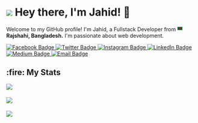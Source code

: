 <h1 >
  <img src="https://emojis.slackmojis.com/emojis/images/1531849430/4246/blob-sunglasses.gif?1531849430" width="30"/> Hey there, I'm Jahid! 🤗
</h1>

<p >Welcome to my GitHub profile! I'm Jahid, a Fullstack Developer from <img src="flag.png" width="15"/> <b>Rajshahi, Bangladesh.</b> I'm passionate about web development.</p>

<div >
  <a href="https://www.facebook.com/profile.php?id=100010894242472">
    <img src="https://img.shields.io/badge/-Facebook-1877F2?style=for-the-badge&labelColor=1877F2&logo=facebook&logoColor=white" alt="Facebook Badge">
  </a>
  <a href="https://twitter.com/jahid_dev">
    <img src="https://img.shields.io/badge/-Twitter-1ca0f1?style=for-the-badge&labelColor=1ca0f1&logo=twitter&logoColor=white" alt="Twitter Badge">
  </a>
  <a href="https://instagram.com/jahidbd240">
    <img src="https://img.shields.io/badge/-Instagram-E4405F?style=for-the-badge&labelColor=E4405F&logo=instagram&logoColor=white" alt="Instagram Badge">
  </a>
  <a href="https://www.linkedin.com/in/ᒏαhíd-hαsαn-bd24/">
    <img src="https://img.shields.io/badge/-LinkedIn-blue?style=for-the-badge&logo=linkedin&logoColor=white" alt="LinkedIn Badge">
  </a>
  <a href="https://medium.com/">
    <img src="https://img.shields.io/badge/-Medium-03a57a?style=for-the-badge&labelColor=03a57a&logo=Medium" alt="Medium Badge">
  </a>
  <a href="mailto:jahidbd9x@gmail.com">
    <img src="https://img.shields.io/badge/-Email-c14438?style=for-the-badge&logo=Gmail&logoColor=white" alt="Email Badge">
  </a>
</div>
<!--
### 🔥🔥🔭 Currently working on
- 🔭 I’m currently working as a frontend developer at Digital Gregg.
- 🌱 I’m currently learning Backend Development.
- 💬 Ask me about anything; I am happy to help 😄
- 👯 I’m looking to collaborate with other Developers 😉

## 🛠 Skills
<b>Frontend:</b>
![JavaScript](https://img.shields.io/badge/-JavaScript-yellow?style=for-the-badge&logo=javascript)
![HTML5](https://img.shields.io/badge/-HTML5-orange?style=for-the-badge&logo=html5)
![CSS3](https://img.shields.io/badge/-CSS3-blue?style=for-the-badge&logo=css3)
![SCSS](https://img.shields.io/badge/-SASS-pink?style=for-the-badge&logo=sass)
![Bootstrap](https://img.shields.io/badge/-Bootstrap-purple?style=for-the-badge&logo=bootstrap)
![React](https://img.shields.io/badge/-React-blue?style=for-the-badge&logo=react)

<b>Backend:</b>
![Node.js](https://img.shields.io/badge/-Node.js-green?style=for-the-badge&logo=node.js)
![Express](https://img.shields.io/badge/-Express-LightGray?style=for-the-badge&logo=express)

<b>Database:</b>
![MongoDB](https://img.shields.io/badge/-MongoDB-green?style=for-the-badge&logo=mongodb)

<b>Tools:</b>
![VS Code](https://img.shields.io/badge/-VSCode-blue?style=for-the-badge&logo=visual-studio-code)
![Git](https://img.shields.io/badge/-Git-yellow?style=for-the-badge&logo=git)
![Shell](https://img.shields.io/badge/-Shell-red?style=for-the-badge&logo=shell)
![GitHub](https://img.shields.io/badge/-GitHub-black?style=for-the-badge&logo=github)

<b>Learning:</b>
![C](https://img.shields.io/badge/-C-black?style=for-the-badge&logo=c)
![TypeScript](https://img.shields.io/badge/-TypeScript-LightGray?style=for-the-badge&logo=typescript)

## Projects
<div >
  <a href="https://github.com/jahid-bd/">
    <img src="https://img.shields.io/badge/-🧬%20Demo-000?style=for-the-badge" alt="Demo">
  </a>
  <a href="https://github.com/jahid-bd/">
    <img src="https://img.shields.io/badge/-🧬%20Demo-000?style=for-the-badge" alt="Demo">
  </a>
  <a href="https://github.com/jahid-bd/">
    <img src="https://img.shields.io/badge/-🧬%20Demo-000?style=for-the-badge" alt="Demo">
  </a>
  <a href="https://github.com/jahid-bd/">
    <img src="https://img.shields.io/badge/-🧬%20Demo-000?style=for-the-badge" alt="Demo">
  </a>
</div>
-->
<h2>:fire: My Stats</h2>
  <div>
    <img src="https://github-readme-stats.vercel.app/api/top-langs/?username=jahid-bd&layout=compact&theme=github_dark&langs_count=10&exclude_repo=kasweb">
  </div>
<br/>
  <div>
    <img src="https://github-readme-stats.vercel.app/api?username=jahid-bd&count_private=true&show_icons=true&line_height=21&theme=github_dark">
  </div>
  <br/>
<div>
  <img src="https://github-readme-streak-stats.herokuapp.com/?user=jahid-bd&theme=holi-theme">
</div>
